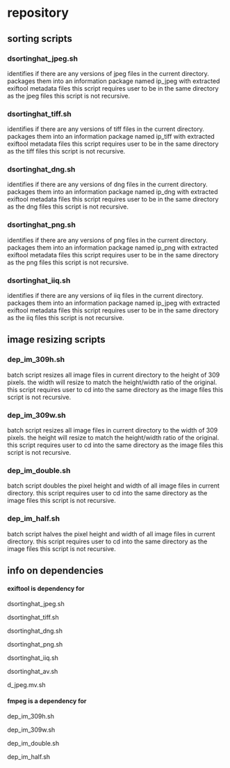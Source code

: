 # repository 
## sorting scripts
### dsortinghat_jpeg.sh
identifies if there are any versions of jpeg files in the current directory.
packages them into an information package named ip_jpeg with extracted exiftool metadata files
this script requires user to be in the same directory as the jpeg files
this script is not recursive.
### dsortinghat_tiff.sh
identifies if there are any versions of tiff files in the current directory.
packages them into an information package named ip_tiff with extracted exiftool metadata files
this script requires user to be in the same directory as the tiff files
this script is not recursive.
### dsortinghat_dng.sh
identifies if there are any versions of dng files in the current directory.
packages them into an information package named ip_dng with extracted exiftool metadata files
this script requires user to be in the same directory as the dng files
this script is not recursive.
### dsortinghat_png.sh
identifies if there are any versions of png files in the current directory.
packages them into an information package named ip_png with extracted exiftool metadata files
this script requires user to be in the same directory as the png files
this script is not recursive.
### dsortinghat_iiq.sh
identifies if there are any versions of iiq files in the current directory.
packages them into an information package named ip_jpeg with extracted exiftool metadata files
this script requires user to be in the same directory as the iiq files
this script is not recursive.
## image resizing scripts
### dep_im_309h.sh
batch script
resizes all image files in current directory to the height of 309 pixels. 
the width will resize to match the height/width ratio of the original.
this script requires user to cd into the same directory as the image files
this script is not recursive.
### dep_im_309w.sh
batch script
resizes all image files in current directory to the width of 309 pixels. 
the height will resize to match the height/width ratio of the original.
this script requires user to cd into the same directory as the image files
this script is not recursive.
### dep_im_double.sh
batch script
doubles the pixel height and width of all image files in current directory. 
this script requires user to cd into the same directory as the image files
this script is not recursive.
### dep_im_half.sh
batch script
halves the pixel height and width of all image files in current directory. 
this script requires user to cd into the same directory as the image files
this script is not recursive.
## info on dependencies
#### exiftool is dependency for
dsortinghat_jpeg.sh

dsortinghat_tiff.sh

dsortinghat_dng.sh

dsortinghat_png.sh

dsortinghat_iiq.sh

dsortinghat_av.sh

d_jpeg.mv.sh
#### fmpeg is a dependency for
dep_im_309h.sh

dep_im_309w.sh

dep_im_double.sh

dep_im_half.sh 
